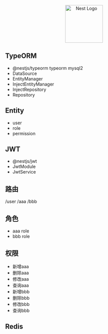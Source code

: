 <p align="center">
  <a href="http://nestjs.com/" target="blank"><img src="https://nestjs.com/img/logo-small.svg" width="120" alt="Nest Logo" /></a>
</p>

## TypeORM
- @nestjs/typeorm typeorm mysql2
- DataSource
- EntityManager
- InjectEntityManager
- InjectRepository
- Repository

## Entity
- user
- role
- permission
## JWT
- @nestjs/jwt
- JwtModule
- JwtService
## 路由
/user
/aaa
/bbb

## 角色
- aaa role
- bbb role

## 权限
- 新增aaa
- 删除aaa
- 修改aaa
- 查询aaa
- 新增bbb
- 删除bbb
- 修改bbb
- 查询bbb

## Redis